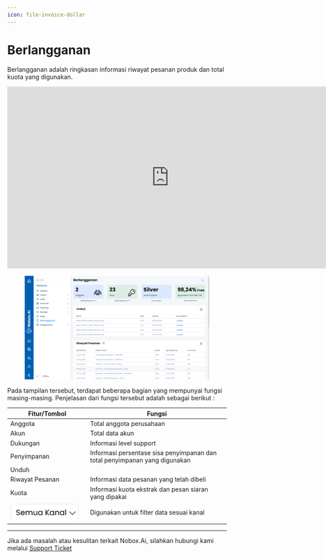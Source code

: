 ```yaml
---
icon: file-invoice-dollar
---
```


# Berlangganan

Berlangganan adalah ringkasan informasi riwayat pesanan produk dan total kuota yang digunakan.

<iframe width="742" height="418" src="https://www.youtube.com/embed/ZSXNzmvrxt4" title="Pengenalan Tampilan NoBox" frameborder="0" allow="accelerometer; autoplay; clipboard-write; encrypted-media; gyroscope; picture-in-picture; web-share" referrerpolicy="strict-origin-when-cross-origin" allowfullscreen></iframe>


<figure><img src="../.gitbook/assets/Berlangganan.png" alt=""><figcaption></figcaption></figure>

Pada tampilan tersebut, terdapat beberapa bagian yang mempunyai fungsi masing-masing. Penjelasan dari fungsi tersebut adalah sebagai berikut :

<table><thead><tr><th width="169.20001220703125">Fitur/Tombol</th><th>Fungsi</th></tr></thead><tbody><tr><td>Anggota</td><td>Total anggota perusahaan</td></tr><tr><td>Akun</td><td>Total data akun </td></tr><tr><td>Dukungan</td><td>Informasi level support</td></tr><tr><td>Penyimpanan</td><td>Informasi persentase sisa penyimpanan dan total penyimpanan yang digunakan</td></tr><tr><td>Unduh</td><td> </td></tr><tr><td>Riwayat Pesanan</td><td>Informasi data pesanan yang telah dibeli</td></tr><tr><td>Kuota</td><td>Informasi kuota ekstrak dan pesan siaran yang dipakai </td></tr><tr><td><img src="../.gitbook/assets/1. Semua Kanal.png" alt=""><br></td><td>Digunakan untuk filter data sesuai kanal</td></tr></tbody></table>

***

Jika ada masalah atau kesulitan terkait Nobox.Ai, silahkan hubungi kami melalui [Support Ticket](https://crm.nobox.ai/clients/tickets)

